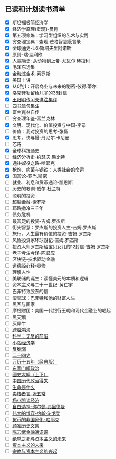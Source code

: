 ## 已读和计划读书清单

- [x] 斯坦福极简经济学
- [x] 经济学原理(宏观)-曼昆
- [x] 第五项修炼：学习型组织的艺术与实践
- [x] 穷查理宝典：查理·芒格智慧箴言录
- [x] 全球通史-L·S·斯塔夫里阿诺斯
- [x] 原则-瑞·达利欧
- [x] 人类简史: 从动物到上帝-尤瓦尔·赫拉利
- [x] 毛泽东选集
- [x] 金融炼金术-索罗斯
- [x] 美国十讲
- [x] 从0到1：开启商业与未来的秘密-彼得.蒂尔
- [x] 洛克菲勒留给儿子的38封信
- [x] [王阳明传习录详注集评](https://book.douban.com/subject/26959020/)
- [ ] [四书章句集注](https://book.douban.com/subject/10582727/)
- [x] 富兰克林自传
- [ ] 穷查理年鉴-富兰克林
- [x] 文明、现代化、价值投资与中国-李录
- [ ] 价值：我对投资的思考-张磊
- [x] 思考，快与慢-丹尼尔.卡尼曼
- [ ] 芯路
- [x] 全球科技通史
- [ ] 经济分析史-约瑟夫.熊比特
- [x] 通往奴役之路-哈耶克
- [x] 枪炮、病菌与钢铁：人类社会的命运
- [x] 国富论-亚当.斯密
- [ ] 就业、利息和货币通论-凯恩斯
- [ ] 历史的教训-威尔.杜兰特
- [ ] 聪明的投资
- [ ] 超越金融-索罗斯
- [ ] 耶路撒冷三千年
- [ ] 债务危机
- [ ] 最富足的投资-吉姆.罗杰斯
- [ ] 街头智慧：罗杰斯的投资人生-吉姆.罗杰斯
- [ ] 旅行，人生最有价值的投资-吉姆.罗杰斯
- [ ] 风险投资家环球游记-吉姆.罗杰斯
- [ ] 投资大师罗杰斯给宝贝女儿的12封信-吉姆.罗杰斯
- [ ] 老子今注今译-陈鼓应
- [ ] 区块链-技术驱动金融
- [ ] 道德经心释-奥修
- [ ] 理解人性
- [ ] 美联储的诞生：读懂美元的本质和逻辑
- [ ] 资本主义与二十一世纪-黄仁宇
- [ ] 巴菲特致股东的信
- [ ] 滚雪球：巴菲特和他的财富人生
- [ ] 黑客与画家
- [ ] 摩根财团：美国一代银行王朝和现代金融业的崛起
- [ ] 黑天鹅
- [ ] 灰犀牛
- [ ] [跨越鸿沟](https://book.douban.com/subject/3320425/) 
- [ ] [科学：无尽的前沿](https://book.douban.com/subject/35453096/blockquotes)
- [ ] [小岛经济学](https://book.douban.com/subject/26897464/)
- [ ] [反脆弱](https://book.douban.com/subject/25782902/)
- [ ] [二十四史](https://book.douban.com/subject/1012929/)
- [ ] [万历十五年（经典版）](https://book.douban.com/subject/25893465/)
- [ ] [东晋门阀政治](https://book.douban.com/subject/10758290/)
- [ ] [國史大綱（上下）](https://book.douban.com/subject/1046492/)
- [ ] [中国历代政治得失](https://book.douban.com/subject/1003479/)
- [ ] [生命是什么](https://book.douban.com/subject/30278178/)
- [ ] [卖桔者言-张五常](https://book.douban.com/subject/4238941/)
- [ ] [杨小凯谈经济](https://book.douban.com/subject/1074525/)
- [ ] [自由选择-弥尔顿.弗里德曼](https://book.douban.com/subject/3097539/)
- [ ] [伟大的博弈-约翰·S·戈登](https://book.douban.com/subject/1220853/)
- [ ] [货币的非国家化-哈耶克](https://book.douban.com/subject/2155342/)
- [ ] [顾准历史文集](https://book.douban.com/subject/10475809/)
- [ ] [陈志武金融通识课](https://book.douban.com/subject/30218972/)
- [ ] [绝望之死与资本主义的未来](https://book.douban.com/subject/35218434/)
- [ ] [资本主义的未来](https://book.douban.com/subject/35099263/)
- [ ] [宗教与资本主义的兴起](https://book.douban.com/subject/1721591/)
